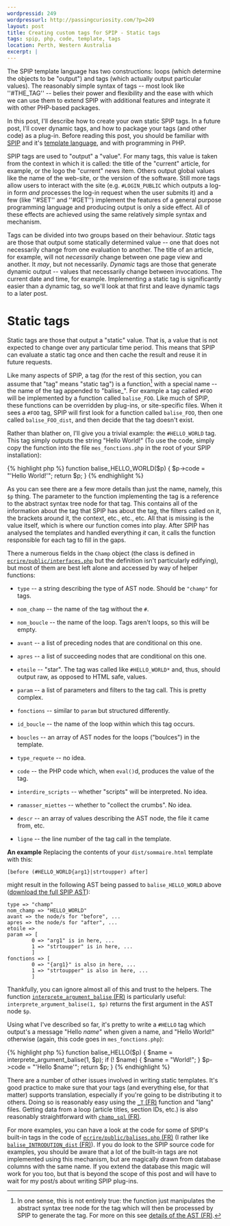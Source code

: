 ```yaml
---
wordpressid: 249
wordpressurl: http://passingcuriosity.com/?p=249
layout: post
title: Creating custom tags for SPIP - Static tags
tags: spip, php, code, template, tags
location: Perth, Western Australia
excerpt: |
---
```


The SPIP template language has two constructions: loops (which determine the
objects to be "output") and tags (which actually output particular values).
The reasonably simple syntax of tags -- most look like ''#THE_TAG'' -- belies
their power and flexibility and the ease with which we can use them to extend
SPIP with additional features and integrate it with other PHP-based packages.

In this post, I'll describe how to create your own static SPIP tags. In a
future post, I'll cover dynamic tags, and how to package your tags (and other
code) as a plug-in. Before reading this post, you should be familiar with
[SPIP](http://www.spip.net/) and it's [template
language](/2008/spip-template-languag/), and with programming in PHP.


SPIP tags are used to "output" a "value". For many tags, this value is taken
from the context in which it is called: the title of the "current" article,
for example, or the logo the "current" news item. Others output global values
like the name of the web-site, or the version of the software. Still more tags
allow users to interact with the site (e.g. `#LOGIN_PUBLIC` which outputs a
log-in form *and* processes the log-in request when the user submits it) and a
few (like ''#SET'' and ''#GET'') implement the features of a general purpose
programming language and producing output is only a side effect. All of these
effects are achieved using the same relatively simple syntax and mechanism.

Tags can be divided into two groups based on their behaviour. *Static* tags
are those that output some statically determined value -- one that does not
necessarily change from one evaluation to another. The title of an article,
for example, will not *necessarily* change between one page view and another.
It *may*, but not necessarily. *Dynamic* tags are those that generate dynamic
output -- values that necessarily change between invocations. The current date
and time, for example. Implementing a static tag is significantly easier than
a dynamic tag, so we'll look at that first and leave dynamic tags to a later
post.

# Static tags

Static tags are those that output a "static" value. That is, a value that is
not expected to change over any particular time period. This means that SPIP
can evaluate a static tag once and then cache the result and reuse it in
future requests.

Like many aspects of SPIP, a tag (for the rest of this section, you can assume
that "tag" means "static tag") is a function[^1] with a special name -- the
name of the tag appended to "balise_". For example a tag called `#FOO` will be
implemented by a function called `balise_FOO`. Like much of SPIP, these
functions can be overridden by plug-ins, or site-specific files. When it sees
a `#FOO` tag, SPIP will first look for a function called `balise_FOO`, then
one called `balise_FOO_dist`, and then decide that the tag doesn't exist.

[^1]: In one sense, this is not entirely true: the function just manipulates
the abstract syntax tree node for the tag which will then be processed by SPIP
to generate the tag. For more on this see [details of the AST
(FR)](http://doc.spip.org/@details-sur-l-AST "dÈtails sur líAST").

Rather than blather on, I'll give you a trivial example: the `#HELLO_WORLD`
tag. This tag simply outputs the string "Hello World!" (To use the code,
simply copy the function into the file `mes_fonctions.php` in the root of your
SPIP installation):

{% highlight php %}
function balise_HELLO_WORLD($p) {
    $p->code = "'Hello World!'";
    return $p;
}
{% endhighlight %}

As you can see there are a few more details than just the name, namely, this
`$p` thing. The parameter to the function implementing the tag is a reference
to the abstract syntax tree node for that tag. This contains all of the
information about the tag that SPIP has about the tag, the filters called on
it, the brackets around it, the context, etc., etc., etc. All that is missing
is the value itself, which is where our function comes into play. After SPIP
has analysed the templates and handled everything *it* can, it calls the
function responsible for each tag to fill in the gaps.

There a numerous fields in the `Champ` object (the class is defined in
[`ecrire/public/interfaces.php`](http://trac.rezo.net/trac/spip/browser/spip/ecrire/public/interfaces.php)
but the definition isn't particularly edifying), but most of them are best
left alone and accessed by way of helper functions:

- `type` -- a string describing the type of AST node. Should be `"champ"` for
  tags.

- `nom_champ` -- the name of the tag without the `#`.

- `nom_boucle` -- the name of the loop. Tags aren't loops, so this will be
  empty.

- `avant` -- a list of preceding nodes that are conditional on this one.

- `apres` -- a list of succeeding nodes that are conditional on this one.

- `etoile` -- "star". The tag was called like ``#HELLO_WORLD*`` and, thus,
  should output raw, as opposed to HTML safe, values.

- `param` -- a list of parameters and filters to the tag call. This is pretty
  complex.

- `fonctions` -- similar to `param` but structured differently.

- `id_boucle` -- the name of the loop within which this tag occurs.

- `boucles` -- an array of AST nodes for the loops ("boulces") in the
  template.

- `type_requete` -- no idea.

- `code` -- the PHP code which, when `eval()`d, produces the value of the tag.

- `interdire_scripts` -- whether "scripts" will be interpreted. No idea.

- `ramasser_miettes` -- whether to "collect the crumbs". No idea.

- `descr` -- an array of values describing the AST node, the file it came
  from, etc.

- `ligne` -- the line number of the tag call in the template.

**An example** Replacing the contents of your `dist/sommaire.html` template
with this:

    [before (#HELLO_WORLD{arg1}|strtoupper) after]

might result in the following AST being passed to `balise_HELLO_WORLD` above
([download the full SPIP AST](/files/files/2008/11/spip-ast-example.txt)):

    type => "champ"
    nom_champ => "HELLO_WORLD"
    avant => the node/s for "before", ...
    apres => the node/s for "after", ...
    etoile => 
    param => [
            0 => "arg1" is in here, ...
            1 => "strtoupper" is in here, ...
            ]
    fonctions => [
            0 => "{arg1}" is also in here, ...
            1 => "strtoupper" is also in here, ...
            ]

Thankfully, you can ignore almost all of this and trust to the helpers. The
function [`interprete_argument_balise`
(FR)](http://doc.spip.org/@interprete_argument_balise "fonction
interprete_argument_balise") is particularly useful:
`interprete_argument_balise(1, $p)` returns the first argument in the AST node
`$p`.

Using what I've described so far, it's pretty to write a `#HELLO` tag which
output's a message "Hello *name*" when given a name, and "Hello World!"
otherwise (again, this code goes in `mes_fonctions.php`):

{% highlight php %}
function balise_HELLO($p) {
    $name = interprete_argument_balise(1, $p);
    if (! $name) {
        $name = "World!";
    }
    $p->code = "'Hello $name'";
    return $p;
}
{% endhighlight %}

There are a number of other issues involved in writing static templates. It's
good practice to make sure that your tags (and everything else, for that
matter) supports translation, especially if you're going to be distributing it
to others. Doing so is reasonably easy using the [`_T`
(FR)](http://doc.spip.org/@Les-chaines-de-langue "Les chaines de langue")
function and "lang" files. Getting data from a loop (article titles, section
IDs, etc.) is also reasonably straightforward with [`champ_sql`
(FR)](http://doc.spip.org/@champ_sql).

For more examples, you can have a look at the code for some of SPIP's built-in
tags in the code of [`ecrire/public/balises.php`
(FR)](http://doc.spip.org/balises-php) (I rather like
[`balise_INTRODUTION_dist`
(FR)](http://doc.spip.org/@balise_INTRODUCTION_dist)). If you do look to the
SPIP source code for examples, you should be aware that a lot of the built-in
tags are not implemented using this mechanism, but are magically drawn from
database columns with the same name. If you extend the database this magic
will work for you too, but that is beyond the scope of this post and will have
to wait for my post/s about writing SPIP plug-ins.
